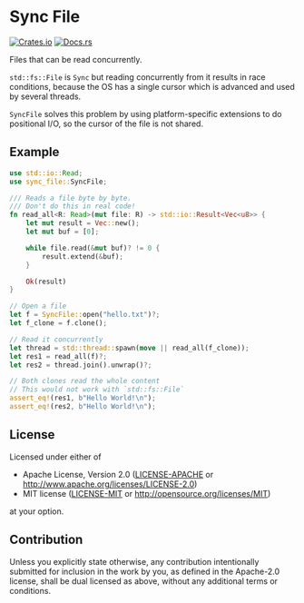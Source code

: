 # Sync File

[![Crates.io](https://img.shields.io/crates/v/sync_file.svg)](https://crates.io/crates/sync_file)
[![Docs.rs](https://docs.rs/sync_file/badge.svg)](https://docs.rs/sync_file/)

Files that can be read concurrently.

`std::fs::File` is `Sync` but reading concurrently from it results in race
conditions, because the OS has a single cursor which is advanced and used
by several threads.

`SyncFile` solves this problem by using platform-specific extensions to do
positional I/O, so the cursor of the file is not shared.

## Example

```rust
use std::io::Read;
use sync_file::SyncFile;

/// Reads a file byte by byte.
/// Don't do this in real code!
fn read_all<R: Read>(mut file: R) -> std::io::Result<Vec<u8>> {
    let mut result = Vec::new();
    let mut buf = [0];

    while file.read(&mut buf)? != 0 {
        result.extend(&buf);
    }

    Ok(result)
}

// Open a file
let f = SyncFile::open("hello.txt")?;
let f_clone = f.clone();

// Read it concurrently
let thread = std::thread::spawn(move || read_all(f_clone));
let res1 = read_all(f)?;
let res2 = thread.join().unwrap()?;

// Both clones read the whole content
// This would not work with `std::fs::File`
assert_eq!(res1, b"Hello World!\n");
assert_eq!(res2, b"Hello World!\n");
```

## License

Licensed under either of

* Apache License, Version 2.0 ([LICENSE-APACHE](LICENSE-APACHE) or http://www.apache.org/licenses/LICENSE-2.0)
* MIT license ([LICENSE-MIT](LICENSE-MIT) or http://opensource.org/licenses/MIT)

at your option.

## Contribution

Unless you explicitly state otherwise, any contribution intentionally submitted
for inclusion in the work by you, as defined in the Apache-2.0 license, shall be
dual licensed as above, without any additional terms or conditions.
